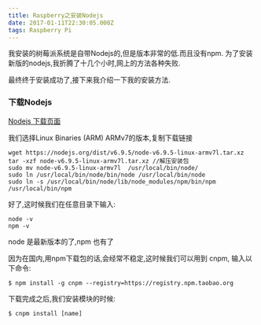 ```yaml
---
title: Raspberry之安装Nodejs
date: 2017-01-11T22:30:05.000Z
tags: Raspberry Pi
---
```


我安装的树莓派系统是自带Nodejs的,但是版本非常的低.而且没有npm.
为了安装新版的nodejs,我折腾了十几个小时,网上的方法各种失败.

最终终于安装成功了,接下来我介绍一下我的安装方法.

### 下载Nodejs

[Nodejs 下载页面](https://nodejs.org/en/download/)

<!-- more -->
我们选择Linux Binaries (ARM) ARMv7的版本,复制下载链接

```
wget https://nodejs.org/dist/v6.9.5/node-v6.9.5-linux-armv7l.tar.xz
tar -xzf node-v6.9.5-linux-armv7l.tar.xz //解压安装包
sudo mv node-v6.9.5-linux-armv7l  /usr/local/bin/node/
sudo ln /usr/local/bin/node/bin/node /usr/local/bin/node
sudo ln -s /usr/local/bin/node/lib/node_modules/npm/bin/npm /usr/local/bin/npm
```

好了,这时候我们在任意目录下输入:
```
node -v
npm -v 
```
node 是最新版本的了,npm 也有了

因为在国内,用npm下载包的话,会经常不稳定,这时候我们可以用到 cnpm,
输入以下命令:

```
$ npm install -g cnpm --registry=https://registry.npm.taobao.org
```

下载完成之后,我们安装模块的时候:
```
$ cnpm install [name]
```